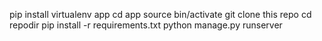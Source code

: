 pip install virtualenv app
cd app
source bin/activate
git clone this repo
cd repodir
pip install -r requirements.txt
python manage.py runserver